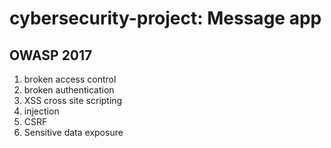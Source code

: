 # cybersecurity-project: Message app


## OWASP 2017

1. broken access control
2. broken authentication
3. XSS cross site scripting
4. injection
5. CSRF
6. Sensitive data exposure
